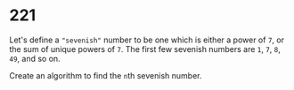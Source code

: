 [_metadata_:number]:-      "221"
[_metadata_:difficulty]:-  "Easy"
[_metadata_:asker]:-       "Zillow"
[_metadata_:tags]:-        "math"

# 221

Let's define a `"sevenish"` number to be one which is either a power of `7`, or the sum of unique powers of `7`. The first few sevenish numbers are `1`, `7`, `8`, `49`, and so on.

Create an algorithm to find the `n`th sevenish number.
